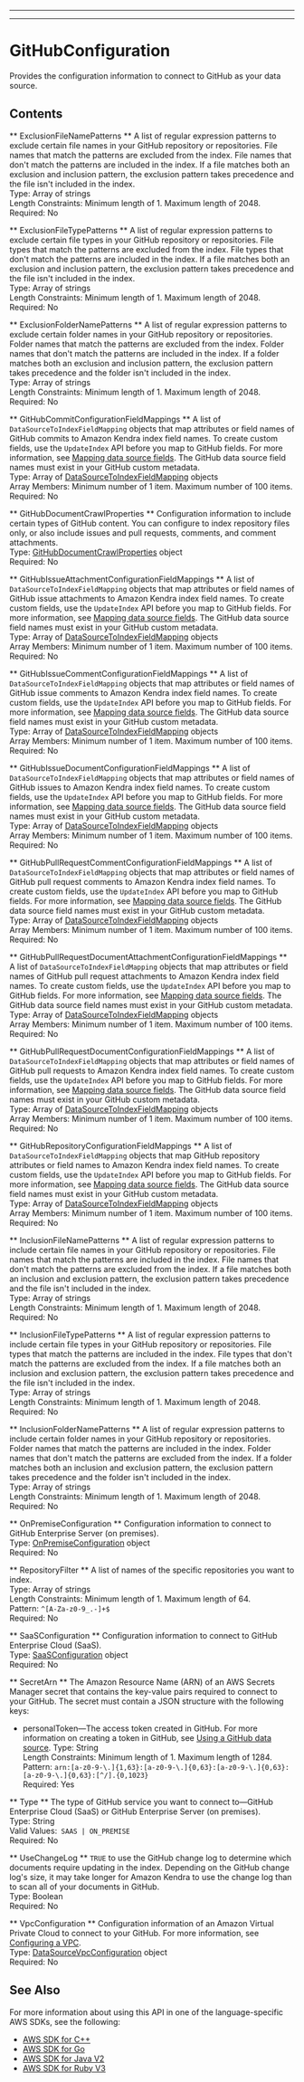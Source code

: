 --------

--------

# GitHubConfiguration<a name="API_GitHubConfiguration"></a>

Provides the configuration information to connect to GitHub as your data source\.

## Contents<a name="API_GitHubConfiguration_Contents"></a>

 ** ExclusionFileNamePatterns **   <a name="Kendra-Type-GitHubConfiguration-ExclusionFileNamePatterns"></a>
A list of regular expression patterns to exclude certain file names in your GitHub repository or repositories\. File names that match the patterns are excluded from the index\. File names that don't match the patterns are included in the index\. If a file matches both an exclusion and inclusion pattern, the exclusion pattern takes precedence and the file isn't included in the index\.  
Type: Array of strings  
Length Constraints: Minimum length of 1\. Maximum length of 2048\.  
Required: No

 ** ExclusionFileTypePatterns **   <a name="Kendra-Type-GitHubConfiguration-ExclusionFileTypePatterns"></a>
A list of regular expression patterns to exclude certain file types in your GitHub repository or repositories\. File types that match the patterns are excluded from the index\. File types that don't match the patterns are included in the index\. If a file matches both an exclusion and inclusion pattern, the exclusion pattern takes precedence and the file isn't included in the index\.  
Type: Array of strings  
Length Constraints: Minimum length of 1\. Maximum length of 2048\.  
Required: No

 ** ExclusionFolderNamePatterns **   <a name="Kendra-Type-GitHubConfiguration-ExclusionFolderNamePatterns"></a>
A list of regular expression patterns to exclude certain folder names in your GitHub repository or repositories\. Folder names that match the patterns are excluded from the index\. Folder names that don't match the patterns are included in the index\. If a folder matches both an exclusion and inclusion pattern, the exclusion pattern takes precedence and the folder isn't included in the index\.  
Type: Array of strings  
Length Constraints: Minimum length of 1\. Maximum length of 2048\.  
Required: No

 ** GitHubCommitConfigurationFieldMappings **   <a name="Kendra-Type-GitHubConfiguration-GitHubCommitConfigurationFieldMappings"></a>
A list of `DataSourceToIndexFieldMapping` objects that map attributes or field names of GitHub commits to Amazon Kendra index field names\. To create custom fields, use the `UpdateIndex` API before you map to GitHub fields\. For more information, see [Mapping data source fields](https://docs.aws.amazon.com/kendra/latest/dg/field-mapping.html)\. The GitHub data source field names must exist in your GitHub custom metadata\.  
Type: Array of [DataSourceToIndexFieldMapping](API_DataSourceToIndexFieldMapping.md) objects  
Array Members: Minimum number of 1 item\. Maximum number of 100 items\.  
Required: No

 ** GitHubDocumentCrawlProperties **   <a name="Kendra-Type-GitHubConfiguration-GitHubDocumentCrawlProperties"></a>
Configuration information to include certain types of GitHub content\. You can configure to index repository files only, or also include issues and pull requests, comments, and comment attachments\.  
Type: [GitHubDocumentCrawlProperties](API_GitHubDocumentCrawlProperties.md) object  
Required: No

 ** GitHubIssueAttachmentConfigurationFieldMappings **   <a name="Kendra-Type-GitHubConfiguration-GitHubIssueAttachmentConfigurationFieldMappings"></a>
A list of `DataSourceToIndexFieldMapping` objects that map attributes or field names of GitHub issue attachments to Amazon Kendra index field names\. To create custom fields, use the `UpdateIndex` API before you map to GitHub fields\. For more information, see [Mapping data source fields](https://docs.aws.amazon.com/kendra/latest/dg/field-mapping.html)\. The GitHub data source field names must exist in your GitHub custom metadata\.  
Type: Array of [DataSourceToIndexFieldMapping](API_DataSourceToIndexFieldMapping.md) objects  
Array Members: Minimum number of 1 item\. Maximum number of 100 items\.  
Required: No

 ** GitHubIssueCommentConfigurationFieldMappings **   <a name="Kendra-Type-GitHubConfiguration-GitHubIssueCommentConfigurationFieldMappings"></a>
A list of `DataSourceToIndexFieldMapping` objects that map attributes or field names of GitHub issue comments to Amazon Kendra index field names\. To create custom fields, use the `UpdateIndex` API before you map to GitHub fields\. For more information, see [Mapping data source fields](https://docs.aws.amazon.com/kendra/latest/dg/field-mapping.html)\. The GitHub data source field names must exist in your GitHub custom metadata\.  
Type: Array of [DataSourceToIndexFieldMapping](API_DataSourceToIndexFieldMapping.md) objects  
Array Members: Minimum number of 1 item\. Maximum number of 100 items\.  
Required: No

 ** GitHubIssueDocumentConfigurationFieldMappings **   <a name="Kendra-Type-GitHubConfiguration-GitHubIssueDocumentConfigurationFieldMappings"></a>
A list of `DataSourceToIndexFieldMapping` objects that map attributes or field names of GitHub issues to Amazon Kendra index field names\. To create custom fields, use the `UpdateIndex` API before you map to GitHub fields\. For more information, see [Mapping data source fields](https://docs.aws.amazon.com/kendra/latest/dg/field-mapping.html)\. The GitHub data source field names must exist in your GitHub custom metadata\.  
Type: Array of [DataSourceToIndexFieldMapping](API_DataSourceToIndexFieldMapping.md) objects  
Array Members: Minimum number of 1 item\. Maximum number of 100 items\.  
Required: No

 ** GitHubPullRequestCommentConfigurationFieldMappings **   <a name="Kendra-Type-GitHubConfiguration-GitHubPullRequestCommentConfigurationFieldMappings"></a>
A list of `DataSourceToIndexFieldMapping` objects that map attributes or field names of GitHub pull request comments to Amazon Kendra index field names\. To create custom fields, use the `UpdateIndex` API before you map to GitHub fields\. For more information, see [Mapping data source fields](https://docs.aws.amazon.com/kendra/latest/dg/field-mapping.html)\. The GitHub data source field names must exist in your GitHub custom metadata\.  
Type: Array of [DataSourceToIndexFieldMapping](API_DataSourceToIndexFieldMapping.md) objects  
Array Members: Minimum number of 1 item\. Maximum number of 100 items\.  
Required: No

 ** GitHubPullRequestDocumentAttachmentConfigurationFieldMappings **   <a name="Kendra-Type-GitHubConfiguration-GitHubPullRequestDocumentAttachmentConfigurationFieldMappings"></a>
A list of `DataSourceToIndexFieldMapping` objects that map attributes or field names of GitHub pull request attachments to Amazon Kendra index field names\. To create custom fields, use the `UpdateIndex` API before you map to GitHub fields\. For more information, see [Mapping data source fields](https://docs.aws.amazon.com/kendra/latest/dg/field-mapping.html)\. The GitHub data source field names must exist in your GitHub custom metadata\.  
Type: Array of [DataSourceToIndexFieldMapping](API_DataSourceToIndexFieldMapping.md) objects  
Array Members: Minimum number of 1 item\. Maximum number of 100 items\.  
Required: No

 ** GitHubPullRequestDocumentConfigurationFieldMappings **   <a name="Kendra-Type-GitHubConfiguration-GitHubPullRequestDocumentConfigurationFieldMappings"></a>
A list of `DataSourceToIndexFieldMapping` objects that map attributes or field names of GitHub pull requests to Amazon Kendra index field names\. To create custom fields, use the `UpdateIndex` API before you map to GitHub fields\. For more information, see [Mapping data source fields](https://docs.aws.amazon.com/kendra/latest/dg/field-mapping.html)\. The GitHub data source field names must exist in your GitHub custom metadata\.  
Type: Array of [DataSourceToIndexFieldMapping](API_DataSourceToIndexFieldMapping.md) objects  
Array Members: Minimum number of 1 item\. Maximum number of 100 items\.  
Required: No

 ** GitHubRepositoryConfigurationFieldMappings **   <a name="Kendra-Type-GitHubConfiguration-GitHubRepositoryConfigurationFieldMappings"></a>
A list of `DataSourceToIndexFieldMapping` objects that map GitHub repository attributes or field names to Amazon Kendra index field names\. To create custom fields, use the `UpdateIndex` API before you map to GitHub fields\. For more information, see [Mapping data source fields](https://docs.aws.amazon.com/kendra/latest/dg/field-mapping.html)\. The GitHub data source field names must exist in your GitHub custom metadata\.  
Type: Array of [DataSourceToIndexFieldMapping](API_DataSourceToIndexFieldMapping.md) objects  
Array Members: Minimum number of 1 item\. Maximum number of 100 items\.  
Required: No

 ** InclusionFileNamePatterns **   <a name="Kendra-Type-GitHubConfiguration-InclusionFileNamePatterns"></a>
A list of regular expression patterns to include certain file names in your GitHub repository or repositories\. File names that match the patterns are included in the index\. File names that don't match the patterns are excluded from the index\. If a file matches both an inclusion and exclusion pattern, the exclusion pattern takes precedence and the file isn't included in the index\.  
Type: Array of strings  
Length Constraints: Minimum length of 1\. Maximum length of 2048\.  
Required: No

 ** InclusionFileTypePatterns **   <a name="Kendra-Type-GitHubConfiguration-InclusionFileTypePatterns"></a>
A list of regular expression patterns to include certain file types in your GitHub repository or repositories\. File types that match the patterns are included in the index\. File types that don't match the patterns are excluded from the index\. If a file matches both an inclusion and exclusion pattern, the exclusion pattern takes precedence and the file isn't included in the index\.  
Type: Array of strings  
Length Constraints: Minimum length of 1\. Maximum length of 2048\.  
Required: No

 ** InclusionFolderNamePatterns **   <a name="Kendra-Type-GitHubConfiguration-InclusionFolderNamePatterns"></a>
A list of regular expression patterns to include certain folder names in your GitHub repository or repositories\. Folder names that match the patterns are included in the index\. Folder names that don't match the patterns are excluded from the index\. If a folder matches both an inclusion and exclusion pattern, the exclusion pattern takes precedence and the folder isn't included in the index\.  
Type: Array of strings  
Length Constraints: Minimum length of 1\. Maximum length of 2048\.  
Required: No

 ** OnPremiseConfiguration **   <a name="Kendra-Type-GitHubConfiguration-OnPremiseConfiguration"></a>
Configuration information to connect to GitHub Enterprise Server \(on premises\)\.  
Type: [OnPremiseConfiguration](API_OnPremiseConfiguration.md) object  
Required: No

 ** RepositoryFilter **   <a name="Kendra-Type-GitHubConfiguration-RepositoryFilter"></a>
A list of names of the specific repositories you want to index\.  
Type: Array of strings  
Length Constraints: Minimum length of 1\. Maximum length of 64\.  
Pattern: `^[A-Za-z0-9_.-]+$`   
Required: No

 ** SaaSConfiguration **   <a name="Kendra-Type-GitHubConfiguration-SaaSConfiguration"></a>
Configuration information to connect to GitHub Enterprise Cloud \(SaaS\)\.  
Type: [SaaSConfiguration](API_SaaSConfiguration.md) object  
Required: No

 ** SecretArn **   <a name="Kendra-Type-GitHubConfiguration-SecretArn"></a>
The Amazon Resource Name \(ARN\) of an AWS Secrets Manager secret that contains the key\-value pairs required to connect to your GitHub\. The secret must contain a JSON structure with the following keys:  
+ personalToken—The access token created in GitHub\. For more information on creating a token in GitHub, see [Using a GitHub data source](https://docs.aws.amazon.com/kendra/latest/dg/data-source-github.html)\.
Type: String  
Length Constraints: Minimum length of 1\. Maximum length of 1284\.  
Pattern: `arn:[a-z0-9-\.]{1,63}:[a-z0-9-\.]{0,63}:[a-z0-9-\.]{0,63}:[a-z0-9-\.]{0,63}:[^/].{0,1023}`   
Required: Yes

 ** Type **   <a name="Kendra-Type-GitHubConfiguration-Type"></a>
The type of GitHub service you want to connect to—GitHub Enterprise Cloud \(SaaS\) or GitHub Enterprise Server \(on premises\)\.  
Type: String  
Valid Values:` SAAS | ON_PREMISE`   
Required: No

 ** UseChangeLog **   <a name="Kendra-Type-GitHubConfiguration-UseChangeLog"></a>
 `TRUE` to use the GitHub change log to determine which documents require updating in the index\. Depending on the GitHub change log's size, it may take longer for Amazon Kendra to use the change log than to scan all of your documents in GitHub\.  
Type: Boolean  
Required: No

 ** VpcConfiguration **   <a name="Kendra-Type-GitHubConfiguration-VpcConfiguration"></a>
Configuration information of an Amazon Virtual Private Cloud to connect to your GitHub\. For more information, see [Configuring a VPC](https://docs.aws.amazon.com/kendra/latest/dg/vpc-configuration.html)\.  
Type: [DataSourceVpcConfiguration](API_DataSourceVpcConfiguration.md) object  
Required: No

## See Also<a name="API_GitHubConfiguration_SeeAlso"></a>

For more information about using this API in one of the language\-specific AWS SDKs, see the following:
+  [AWS SDK for C\+\+](https://docs.aws.amazon.com/goto/SdkForCpp/kendra-2019-02-03/GitHubConfiguration) 
+  [AWS SDK for Go](https://docs.aws.amazon.com/goto/SdkForGoV1/kendra-2019-02-03/GitHubConfiguration) 
+  [AWS SDK for Java V2](https://docs.aws.amazon.com/goto/SdkForJavaV2/kendra-2019-02-03/GitHubConfiguration) 
+  [AWS SDK for Ruby V3](https://docs.aws.amazon.com/goto/SdkForRubyV3/kendra-2019-02-03/GitHubConfiguration) 